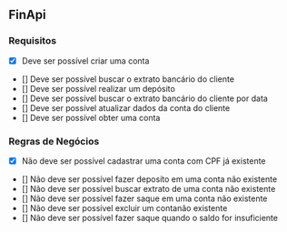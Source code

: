 ## FinApi

### Requisitos

- [x] Deve ser possível criar uma conta
- [] Deve ser possível buscar o extrato bancário do cliente
- [] Deve ser possível realizar um depósito
- [] Deve ser possível buscar o extrato bancário do cliente por data
- [] Deve ser possível atualizar dados da conta do cliente
- [] Deve ser possível obter uma conta

### Regras de Negócios

- [x] Não deve ser possível cadastrar uma conta com CPF já existente
- [] Não deve ser possível fazer deposíto em uma conta não existente
- [] Não deve ser possível buscar extrato de uma conta não existente
- [] Não deve ser possível fazer saque em uma conta não existente
- [] Não deve ser possível excluir um contanão existente
- [] Não deve ser possível fazer saque quando o saldo for insuficiente
